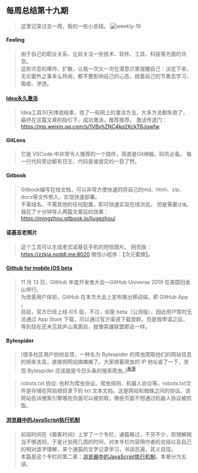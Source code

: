 ## 每周总结第十九期
> 这里记录过去一周，我的一些小总结。
![weekly-19](http://img.liugezhou.online/weekly19)
<!--more-->
#### Feeling    
> 由于自己的职业关系，比较关注一些技术、软件、工具、科技等方面的讯息。    
> 这些讯息的爆炸、扩散，让我一次又一次在潜意识里提醒自己：淡定下来，无论窗外之事多么热闹，都不要影响自己的心态，按着自己的节奏去学习、吸收、渗透。

#### [Idea永久激活](https://mp.weixin.qq.com/s/1VBxhZNC4kq2KckT6Jqwfw)
> Idea工具30天体验结束，找了一些网上的激活方法，大多方法都失效了，最终在这篇文章的指引下，成功激活，推荐推荐。
> 激活传送门：https://mp.weixin.qq.com/s/1VBxhZNC4kq2KckT6Jqwfw

#### GitLens
> 它是 VSCode 中非常令人推荐的一个插件，简直是Git神器，码农必备。 每一行代码旁边都有日志，代码是谁提交的一目了然。   

#### Gitbook
> Gitbook编写在线文档，可以非常方便快速的将自己的md、html、zip、docx等文件倒入，实现快速部署。    
> 不需域名、不需其他的任何配置，即可快速实现在线浏览。
> 但是需要`过墙`。
> 我花了十分钟导入两篇文章后的效果：https://mingzhou.gitbook.io/liugezhou/

#### 诺基亚老照片
> 这个工具可以生成老式诺基亚手机的短信图片。
> 网页版：https://zzkia.noddl.me:8020
> 微信小程序：【次元蜜蜂】。  

#### [Github for mobile iOS beta](https://github.com/mobile)
> 11 月 13 日，GitHub 年度开发者大会—GitHub Universe 2019 在美国旧金山举行。    
> 为改善用户体验，GitHub 在本次大会上宣布推出移动端，即 GitHub App 。   
> 目前，官方已经上线 iOS 版，不过，却是 beta（公测版），因此用户暂时无法通过 App Store 下载，可以通过官方渠道下载尝鲜。 
> ​但是我申请之后，等到现在还未见其庐山真面目，就像英雄联盟那会一样。

#### Bytespider
> [很多社区用户纷纷反馈，一种名为 Bytespider 的爬虫爬取他们的网站信息的频率太高，直接把网站搞瘫痪了。大家顺着爬虫的 IP 地址查了一下，发现 Bytespider 应该就是今日头条的搜索爬虫。]<sup>[来源](https://mp.weixin.qq.com/s/KXg8xAf_TOAROMhqJVQQBQ)</sup>  

> robots.txt 协议:
> 也称为爬虫协议、爬虫规则、机器人协议等。robots.txt文件是存储在网站根目录下的 txt 文本文档。这是网站和蜘蛛之间的协议。该网站告诉搜索引擎哪些页面可以被抓取，哪些页面不想通过机器人协议被抓取。

#### [浏览器中的JavaScript执行机制](https://www.liugezhou.online/2019/11/11/No2.%E6%B5%8F%E8%A7%88%E5%99%A8%E4%B8%AD%E7%9A%84JavaScript%E6%89%A7%E8%A1%8C%E6%9C%BA%E5%88%B6/)
> 前段时间在《极客时间》上学了一个专栏，通篇略过，干货不少，但理解相当不够透彻，于是计划用几周的时间，对本专栏内容用作者的总结以及自己的相对逐字理解，来个通篇的文字记录学习，书读百遍，其义自现。  
> 本篇是这个专栏的第二章：[浏览器中的JavaScript执行机制](https://www.liugezhou.online/2019/11/11/No2.%E6%B5%8F%E8%A7%88%E5%99%A8%E4%B8%AD%E7%9A%84JavaScript%E6%89%A7%E8%A1%8C%E6%9C%BA%E5%88%B6/)。本章分为五讲。


